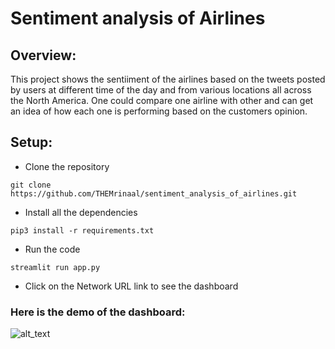 # Sentiment analysis of Airlines
## Overview:
This project shows the sentiiment of the airlines based on the tweets posted by users at different time of the day and from various locations all across the North America. One could compare one airline with other and can get an idea of how each one is performing based on the customers opinion.
## Setup:
- Clone the repository
```
git clone https://github.com/THEMrinaal/sentiment_analysis_of_airlines.git
```
- Install all the dependencies
```
pip3 install -r requirements.txt
```
- Run the code
```
streamlit run app.py
```
- Click on the Network URL link to see the dashboard

### Here is the demo of the dashboard:
![alt_text](https://github.com/THEMrinaal/sentiment_analysis_of_airlines/tree/master/wiki/dashboard.gif)
